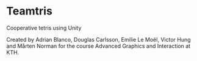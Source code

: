 # Teamtris
Cooperative tetris using Unity

Created by Adrian Blanco, Douglas Carlsson, Emilie Le Moël, Victor Hung and Mårten Norman for the course Advanced Graphics and Interaction at KTH.
